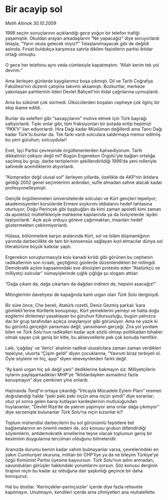 # Bir acayip sol

*Melih Altınok 30.10.2009*

<div class="taraf_structure_2col_1zq">
<div class="margen_n">



 <p>1999 seçim sonuçlarının açıklandığı gece yoğun bir telefon trafiği yaşamıştık. Okuldan arayan arkadaşlarım “Ne yapacağız” diye soruyorlardı telaşla, “Yarın okula gelecek miyiz?” Telaşlanılmayacak gibi de değildi aslında. Fırsat buldukça karşımıza satırla dikilen faşistlerin partisi iktidar ortağı olmuştu. <br/><br/>O gece her telefonu aynı veda cümlesiyle kapatmıştım. “Allah kerim tek yol devrim.” <br/><br/>Ama ilerleyen günlerde kaygılarımız boşa çıkmıştı. Dil ve Tarih Coğrafya Fakültesi’nin düzenli çatışma takvimi aksamıştı. Bozkurtlar, merkeze yakınlaşan partilerinin lideri Devlet Bahçeli’nin itidal çağrılarına uymuşlardı. <br/><br/>Ama bu sükûnet çok sürmedi. Ülkücülerden boşalan cepheye çok ilginç bir ekip ikame edildi. <br/><br/>Bunlar da selefleri gibi “savaşçılarını” motive etmek için Türk bayrağı sallıyorlardı. Tıpkı onlar gibi, tüm fraksiyonları bir potada eritip hepimizi “PKK’lı” ilan ediyorlardı. Hira Dağı kadar Müslüman değillerdi ama Tanrı Dağı kadar Türk’tü bunlar da. Tek farkı vardı solculara saldırmaya memur edilmiş bu yeni güruhun; solcuydular! <br/><br/>Evet, İşçi Partisi çevresinde örgütlenenlerden bahsediyorum. Tarih dikkatinizi çekiyor değil mi? Bugün Ergenekon Örgütü’yle bağları ortalığa saçılmış bu grup, darbe tertiplerinin şekillendirildiği 1999’da yeni rolleriyle sahnede acemiliklerini atıyorlardı. <br/><br/>“Komprador değil ulusal sol” ilerleyen yıllarda, özellikle de AKP’nin iktidara geldiği 2002 genel seçimlerinin ardından, sufle almadan sahne alacak kadar profesyonelleşmişti. <br/><br/>Gençlik örgütlenmeleri üniversitelerde solcuları ve Kürt gençleri tepeliyor; akademisyenleri kürsülerde Ermeni soykırımı iddialarını hedef tahtasına oturtuyor; Doğu Perinçek gibi başbuğları da kimi zaman apoletli kimi zaman da apoletsiz müttefikleriyle mahkeme kapılarında ya da İsviçrelerde ‘aydın taşlıyorlardı.’ Açık açık orduyu göreve çağırmaktan, insanları hedef göstermekten çekinmiyorlardı. <br/><br/>Hülasa, bölünmelere karşın aralarında Kürt, sol ve İslâm düşmanlığının yanında darbecilikte de tam bir konsensüs sağlayan kızıl elmacılar dünya sol literatürüne büyük katkılar yaptı. <br/><br/>Ergenekon soruşturmasıyla kolu kanadı kırıldı gibi görünen bu cephenin radikallerinin son icraatı, geçtiğimiz günlerde düzenlendikleri bir mitingdi. Demokratik açılım kapsamındaki eve dönüşleri protesto eden “Atatürkçü ve milliyetçi solcular” nümayişlerinde çığlık çığlığa şu sloganı attılar: <br/><br/>“Dağa çıkanı da, dağa çıkartanı da dağdan indireni de, hepsini asacağız!” <br/><br/>Mitinglerinin davetiyesi de kapağında kanlı urgan olan <i>Türk Solu</i> dergisiydi. <br/><br/>Bir süre önce, Che bereli, Atatürk rozetli, Deniz Gezmiş parkalı ‘kara gömlekli’lerine Kürtlerle konuşmayı, Kürt yemeklerini yemeyi ve hatta doğu ezgilerini dinlemeyi yasaklayan bu güruhun fütursuzluğu, bugün yalnızca dar bir grup tarafından açıkça onaylanıyor gibi görünüyor. Ama ne yazık ki bu görüntü gerçeğin yansıması değil, yansımanın gerçeği. Zira yol yordam bilen ve <i>Türk Solu</i>’nun radikalleri kadar açık sözlü olmayı politikadan bihaber olmak sayan çok geniş bir kitle, bu aklıevvellerle pek çok konuda hemfikir. <br/><br/>Laik, ‘çağdaş’ ve ‘ilerici’ ahalinin radikal ulusalcılara zaman zaman verdikleri tepkiyse, uluorta “Çişim geldi” diyen çocuklarına, “Yavrum biraz terbiyeli ol. Öyle söylenir mi hiç, ayıp” diyen ebeveynlerden farklı değil. <br/><br/>“Ay kanlı urgan hiç şık değil yani” dediklerine bakmayın siz. Milliyetçilerin oylarını paylaşamadıkları MHP’ye “İktidardayken asmadınız fazla konuşmayın” diye çemkiren yine onlardı. <br/><br/>Haziranda <i>Taraf</i>’ın ortaya çıkardığı “İrticayla Mücadele Eylem Planı” resmen doğrulandığı halde “peki peki peki niçün ama niçün şimdi” diye soranlar; otuz yıl sonra gelen barışı kutlayan kardeşlerinin mutluluğundan huylananlar; “Devlet Rize’de de yatırım yapmıyor ama onlar dağa çıkmıyor” diye serzenişte bulunanlar <i>Türk Solu</i>’na niçin kızsınlar ki? <br/><br/>Toplum mühendisi darbecilerin bu sol görünümlü faşistlere bel bağlamalarının en önemli nedeni de, söz konusu grubun dillendirdiği söylemlerin, antidemokratik emellerine teşne olacak toplumun geniş bir kesiminin duygularına tercüman olduğunu bilmeleridir. <br/><br/>Aranızda durumu benim kadar vahim bulmayanlar varsa, çevrelerindeki en yakın <i>Cumhuriyet</i> okuruna, militan bir CHP’liye ya da ne bileyim Türkiye’ye özgü Komünist Partisi üyesine başvursun. <i>Türk Solu</i>’nun adını anmadan, savundukları görüşler hakkındaki yorumlarını sorsun. Söz konusu derginin tirajının niçin bu kadar az olduğuna dair şaşkınlığı geçince bir daha konuşuruz. <br/><br/>Hal bu dostlar. ‘Kerinçekler-perinçsizler’ içerde diye fazla rehavete kapılmayın. Unutmayın, kendileri içerde ama zihniyetleri ana muhalefette.</p>
<br/>
<br/>
<br/>



<br/>


<div id="taraf_not">
</div>

</div>


</div>
